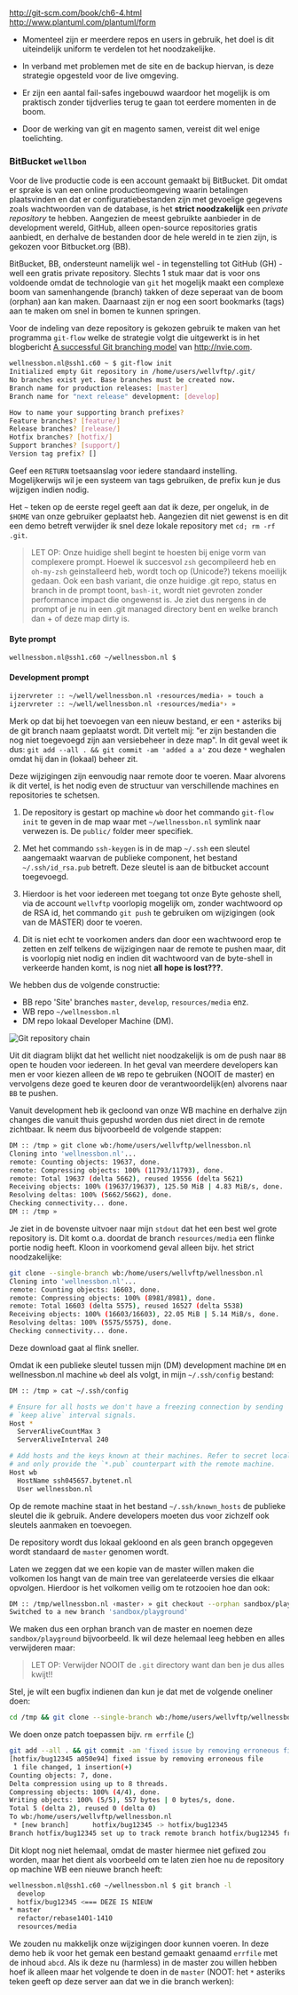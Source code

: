 
http://git-scm.com/book/ch6-4.html
http://www.plantuml.com/plantuml/form

* Momenteel zijn er meerdere repos en users in gebruik, het doel is dit uiteindelijk uniform te verdelen tot het noodzakelijke.

* In verband met problemen met de site en de backup hiervan, is deze strategie opgesteld voor de live omgeving.

* Er zijn een aantal fail-safes ingebouwd waardoor het mogelijk is om praktisch zonder tijdverlies terug te gaan tot eerdere momenten in de boom.

* Door de werking van git en magento samen, vereist dit wel enige toelichting.


### BitBucket `wellbon`

Voor de live productie code is een account gemaakt bij BitBucket. Dit omdat er sprake is van een online productieomgeving waarin betalingen plaatsvinden en dat er configuratiebestanden zijn met gevoelige gegevens zoals wachtwoorden van de database, is het **strict noodzakelijk** een *private repository* te hebben. Aangezien de meest gebruikte aanbieder in de development wereld, GitHub, alleen open-source repositories gratis aanbiedt, en derhalve de bestanden door de hele wereld in te zien zijn, is gekozen voor Bitbucket.org (BB).

BitBucket, BB, ondersteunt namelijk wel - in tegenstelling tot GitHub (GH) - well een gratis private repository. Slechts 1 stuk maar dat is voor ons voldoende omdat de technologie van `git` het mogelijk maakt een complexe boom van samenhangende (branch) takken of deze seperaat van de boom (orphan) aan kan maken. Daarnaast zijn er nog een soort bookmarks (tags) aan te maken om snel in bomen te kunnen springen.

Voor de indeling van deze repository is gekozen gebruik te maken van het programma `git-flow` welke de strategie volgt die uitgewerkt is in het blogbericht [A successful Git branching model][gitflow] van <http://nvie.com>.

```sh
wellnessbon.nl@ssh1.c60 ~ $ git-flow init
Initialized empty Git repository in /home/users/wellvftp/.git/
No branches exist yet. Base branches must be created now.
Branch name for production releases: [master]     
Branch name for "next release" development: [develop] 

How to name your supporting branch prefixes?
Feature branches? [feature/] 
Release branches? [release/] 
Hotfix branches? [hotfix/] 
Support branches? [support/] 
Version tag prefix? [] 
```
Geef een `RETURN` toetsaanslag voor iedere standaard instelling. Mogelijkerwijs wil je een systeem van tags gebruiken, de prefix kun je dus wijzigen indien nodig.

Het `~` teken op de eerste regel geeft aan dat ik deze, per ongeluk, in de `$HOME` van onze gebruiker geplaatst heb. Aangezien dit niet gewenst is en dit een demo betreft verwijder ik snel deze lokale repository met `cd; rm -rf .git`.

> LET OP: Onze huidige shell begint te hoesten bij enige vorm van complexere prompt. Hoewel ik succesvol `zsh` gecompileerd heb en `oh-my-zsh` geinstalleerd heb, wordt toch op (Unicode?) tekens moeilijk gedaan. Ook een bash variant, die onze huidige .git repo, status en branch in de prompt toont, `bash-it`, wordt niet gevroten zonder performance impact die ongewenst is. Je ziet dus nergens in de prompt of je nu in een .git managed directory bent en welke branch dan + of deze map dirty is.

#### Byte prompt
`wellnessbon.nl@ssh1.c60 ~/wellnessbon.nl $ `

#### Development prompt
```sh
ijzervreter :: ~/well/wellnessbon.nl ‹resources/media› » touch a
ijzervreter :: ~/well/wellnessbon.nl ‹resources/media*› »
```
Merk op dat bij het toevoegen van een nieuw bestand, er een `*` asteriks bij de git branch naam geplaatst wordt. Dit vertelt mij: "er zijn bestanden die nog niet toegevoegd zijn aan versiebeheer in deze map". In dit geval weet ik dus: `git add --all . && git commit -am 'added a a'` zou deze `*` weghalen omdat hij dan in (lokaal) beheer zit.

Deze wijzigingen zijn eenvoudig naar remote door te voeren. Maar alvorens ik dit vertel, is het nodig even de structuur van verschillende machines en repositories te schetsen.

1. De repository is gestart op machine `wb` door het commando `git-flow init` te geven in de map waar met `~/wellnessbon.nl` symlink naar verwezen is. De `public/` folder meer specifiek.

1. Met het commando `ssh-keygen` is in de map `~/.ssh` een sleutel aangemaakt waarvan de publieke component, het bestand `~/.ssh/id_rsa.pub` betreft. Deze sleutel is aan de bitbucket account toegevoegd.

1. Hierdoor is het voor iedereen met toegang tot onze Byte gehoste shell, via de account `wellvftp` voorlopig mogelijk om, zonder wachtwoord op de RSA id, het commando `git push` te gebruiken om wijzigingen (ook van de MASTER) door te voeren.

1. Dit is niet echt te voorkomen anders dan door een wachtwoord erop te zetten en zelf telkens de wijzigingen naar de remote te pushen maar, dit is voorlopig niet nodig en indien dit wachtwoord van de byte-shell in verkeerde handen komt, is nog niet **all hope is lost???**.

We hebben dus de volgende constructie:

* BB repo 'Site' branches `master`, `develop`, `resources/media` enz.
* WB repo `~/wellnessbon.nl`
* DM repo lokaal Developer Machine (DM).

![Git repository chain](http://www.plantuml.com:80/plantuml/png/S_5LiD5L27TIi598pidFI-LoyLNGjOC859GMPt01MK2-4umF0000)

Uit dit diagram blijkt dat het wellicht niet noodzakelijk is om de push naar `BB` open te houden voor iedereen. In het geval van meerdere developers kan men er voor kiezen alleen de `WB` repo te gebruiken (NOOIT de master) en vervolgens deze goed te keuren door de verantwoordelijk(en) alvorens naar `BB` te pushen.


Vanuit development heb ik gecloond van onze WB machine en derhalve zijn changes die vanuit thuis gepushd worden dus niet direct in de remote zichtbaar. Ik neem dus bijvoorbeeld de volgende stappen:

```sh
DM :: /tmp » git clone wb:/home/users/wellvftp/wellnessbon.nl
Cloning into 'wellnessbon.nl'...
remote: Counting objects: 19637, done.
remote: Compressing objects: 100% (11793/11793), done.
remote: Total 19637 (delta 5662), reused 19556 (delta 5621)
Receiving objects: 100% (19637/19637), 125.50 MiB | 4.83 MiB/s, done.
Resolving deltas: 100% (5662/5662), done.
Checking connectivity... done.
DM :: /tmp » 
```

Je ziet in de bovenste uitvoer naar mijn `stdout` dat het een best wel grote repository is. Dit komt o.a. doordat de branch `resources/media` een flinke portie nodig heeft. Kloon in voorkomend geval alleen bijv. het strict noodzakelijke:

```sh
git clone --single-branch wb:/home/users/wellvftp/wellnessbon.nl   
Cloning into 'wellnessbon.nl'...
remote: Counting objects: 16603, done.
remote: Compressing objects: 100% (8981/8981), done.
remote: Total 16603 (delta 5575), reused 16527 (delta 5538)
Receiving objects: 100% (16603/16603), 22.05 MiB | 5.14 MiB/s, done.
Resolving deltas: 100% (5575/5575), done.
Checking connectivity... done.
```

Deze download gaat al flink sneller. 

Omdat ik een publieke sleutel tussen mijn (DM) development machine `DM` en wellnessbon.nl machine `wb` deel als volgt, in mijn `~/.ssh/config` bestand:

```sh
DM :: /tmp » cat ~/.ssh/config

# Ensure for all hosts we don't have a freezing connection by sending
# `keep alive` interval signals.
Host *
  ServerAliveCountMax 3
  ServerAliveInterval 240

# Add hosts and the keys known at their machines. Refer to secret local key
# and only provide the `*.pub` counterpart with the remote machine.
Host wb
  HostName ssh045657.bytenet.nl
  User wellnessbon.nl
```

Op de remote machine staat in het bestand `~/.ssh/known_hosts` de publieke sleutel die ik gebruik. Andere developers moeten dus voor zichzelf ook sleutels aanmaken en toevoegen.

De repository wordt dus lokaal gekloond en als geen branch opgegeven wordt standaard de `master` genomen wordt.

Laten we zeggen dat we een kopie van de master willen maken die volkomen los hangt van de main tree van gerelateerde versies die elkaar opvolgen. Hierdoor is het volkomen veilig om te rotzooien hoe dan ook:

```sh
DM :: /tmp/wellnessbon.nl ‹master› » git checkout --orphan sandbox/playground 
Switched to a new branch 'sandbox/playground'
```

We maken dus een orphan branch van de master en noemen deze `sandbox/playground` bijvoorbeeld. Ik wil deze helemaal leeg hebben en alles verwijderen maar:

> LET OP: Verwijder NOOIT de `.git` directory want dan ben je dus alles kwijt!!


Stel, je wilt een bugfix indienen dan kun je dat met de volgende oneliner doen:

```sh
cd /tmp && git clone --single-branch wb:/home/users/wellvftp/wellnessbon.nl && cd wellnessbon.nl && git checkout -b hotfix/bug12345
```

We doen onze patch toepassen bijv. `rm errfile` (;) 

```sh
git add --all . && git commit -am 'fixed issue by removing erroneous file' && git push --set-upstream origin hotfix/bug12345
[hotfix/bug12345 a050e94] fixed issue by removing erroneous file
 1 file changed, 1 insertion(+)
Counting objects: 7, done.
Delta compression using up to 8 threads.
Compressing objects: 100% (4/4), done.
Writing objects: 100% (5/5), 557 bytes | 0 bytes/s, done.
Total 5 (delta 2), reused 0 (delta 0)
To wb:/home/users/wellvftp/wellnessbon.nl
 * [new branch]      hotfix/bug12345 -> hotfix/bug12345
Branch hotfix/bug12345 set up to track remote branch hotfix/bug12345 from origin.
```

Dit klopt nog niet helemaal, omdat de master hiermee niet gefixed zou worden, maar het dient als voorbeeld om te laten zien hoe nu de repository op machine WB een nieuwe branch heeft:

```sh
wellnessbon.nl@ssh1.c60 ~/wellnessbon.nl $ git branch -l
  develop
  hotfix/bug12345 <=== DEZE IS NIEUW
* master
  refactor/rebase1401-1410
  resources/media
```

We zouden nu makkelijk onze wijzigingen door kunnen voeren. In deze demo heb ik voor het gemak een bestand gemaakt genaamd `errfile` met de inhoud `abcd`. Als ik deze nu (harmless) in de master zou willen hebben hoef ik alleen maar het volgende te doen in de `master` (NOOT: het `*` asteriks teken geeft op deze server aan dat we in die branch werken):

```sh


```



[plantuml]: <http://www.plantuml.com/plantuml/form>
[gitflow]: <http://nvie.com/posts/a-successful-git-branching-model/>






